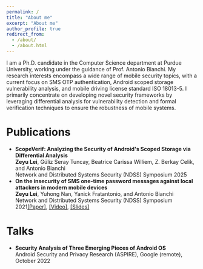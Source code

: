 ```yaml
---
permalink: /
title: "About me"
excerpt: "About me"
author_profile: true
redirect_from: 
  - /about/
  - /about.html
---
```


I am a Ph.D. candidate in the Computer Science department at Purdue University, working under the guidance of Prof. Antonio Bianchi. My research interests encompass a wide range of mobile security topics, with a current focus on SMS OTP authentication, Android scoped storage vulnerability analysis, and mobile driving license standard ISO 18013-5. I primarily concentrate on developing novel security frameworks by leveraging differential analysis for vulnerability detection and formal verification techniques to ensure the robustness of mobile systems.


Publications
======
<ul>
	<li>
        <b>ScopeVerif: Analyzing the Security of Android's Scoped Storage via Differential Analysis</b>
        <br/>
        <b>Zeyu Lei</b>, Güliz Seray Tuncay, Beatrice Carissa Williem, Z. Berkay Celik, and Antonio Bianchi
        <br/>
        Network and Distributed Systems Security (NDSS) Symposium 2025
        <br/>
    </li>
	<li><b>On the insecurity of SMS one-time password messages against local attackers in modern mobile devices</b>
			<br/>
			<b>Zeyu Lei</b>, Yuhong Nan, Yanick Fratantonio, and Antonio Bianchi
			<br/>
			Network and Distributed Systems Security (NDSS) Symposium 2021<a href="https://www.ndss-symposium.org/wp-content/uploads/ndss2021_3B-4_24212_paper.pdf">[Paper]</a>, <a href="https://www.youtube.com/watch?v=LRbqWVsKHrU&list=PLfUWWM-POgQu1EkKkAqZ310exzJs7YZmM&index=4">[Video]</a>, <a href="https://docs.google.com/presentation/d/1nyROsBDJEcOiJRRXv3ncgNyt2oPMYkeaeXTOpeg9EjI/edit?usp=sharing">[Slides]</a> 
			<br/>
	</li>
</ul>


Talks
======
<ul>
	<li><b>Security Analysis of Three Emerging Pieces of Android OS</b>
			<br/>
			Android Security and Privacy Research (ASPIRE), Google (remote), October 2022
			<br/>
	</li>
</ul>
